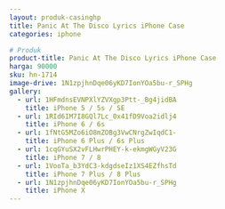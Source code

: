 ```yaml
---
layout: produk-casinghp
title: Panic At The Disco Lyrics iPhone Case
categories: iphone

# Produk
product-title: Panic At The Disco Lyrics iPhone Case
harga: 90000
sku: hn-1714
image-drive: 1N1zpjhnDqe06yKD7IonYOa5bu-r_SPHg
gallery:
  - url: 1HFmdnsEVNPXlYZVXgp3Ptt-_Bg4jidBA
    title: iPhone 5 / 5s / SE
  - url: 1RId6IM7I8GQl7Lc_0x41fD9Voa2idlj4
    title: iPhone 6 / 6s
  - url: 1fNtG5MZo6iO8mZOBg3VwCNrgZwIqdC1-
    title: iPhone 6 Plus / 6s Plus
  - url: 1cqGYuSX2vFLHwrPHEY-k-ekmgWGyV23G
    title: iPhone 7 / 8
  - url: 1VooTa_b3YdC3-kdgdseIz1XS4EZfhsTd
    title: iPhone 7 Plus / 8 Plus
  - url: 1N1zpjhnDqe06yKD7IonYOa5bu-r_SPHg
    title: iPhone X
---
```


